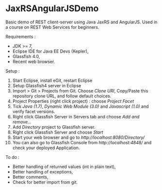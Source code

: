 JaxRSAngularJSDemo
=================

Basic demo of REST client-server using Java JaxRS and AngularJS.
Used in a course on REST Web Services for beginners.

Requirements :
* JDK >= 7,
* Eclipse IDE for Java EE Devs (Kepler),
* Glassfish 4.0,
* Recent web browser.

Setup :
1. Start Eclipse, install eGit, restart Eclipse
2. Setup Glassfish4 server in Eclipse
3. Import > Git > Projects from Git. Choose *Clone URI*, Copy/Paste this repository clone URL, and follow default choices.
4. Project Properties (right click project) : choose *Project Facet*
5. Tick *Java (1.7)*, *Dynamic Web Module (3.0)* and *Javascript (1.0)* and verify facet versions.
6. Right click Glassfish Server in Servers tab and choose *Add and remove...*
7. Add *Directory* project to Glassfish server.
8. Right click Glassfish Server and choose *Start*
9. Start your web browser and go to *http://localhost:8080/Directory/*
10. You can also go to Glassfish Console from *http://localhost:4848/* and check your deployed Application.

To do :
* Better handling of returned values (int in plain text),
* Better handling of exceptions,
* Better comments,
* Check for better import from git.

